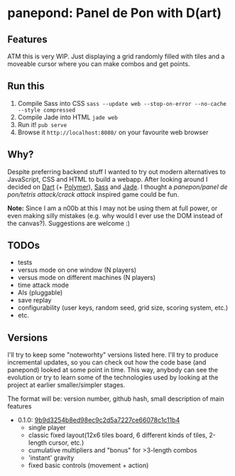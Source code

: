 panepond: Panel de Pon with D(art)
==================================
Features
--------
ATM this is very WIP. Just displaying a grid randomly filled with tiles and a moveable cursor where you can make combos and get points.

Run this
--------
1. Compile Sass into CSS `sass --update web --stop-on-error --no-cache --style compressed`
2. Compile Jade into HTML `jade web`
3. Run it! `pub serve`
4. Browse it `http://localhost:8080/` on your favourite web browser

Why?
----
Despite preferring backend stuff I wanted to try out modern alternatives to JavaScript, CSS and HTML to build a webapp.
After looking around I decided on [Dart](https://www.dartlang.org/) (+ [Polymer](https://www.dartlang.org/polymer/)), [Sass](http://sass-lang.com/) and [Jade](http://jade-lang.com/). I thought a *panepon/panel de pon/tetris attack/crack attack* inspired game could be fun.

**Note:** Since I am a n00b at this I may not be using them at full power, or even making silly mistakes (e.g. why would I ever use the DOM instead of the canvas?). Suggestions are welcome :)

TODOs
-----
- tests
- versus mode on one window (N players)
- versus mode on different machines (N players)
- time attack mode
- AIs (pluggable)
- save replay
- configurability (user keys, random seed, grid size, scoring system, etc.)
- etc.

Versions
--------
I'll try to keep some "noteworhty" versions listed here. I'll try to produce incremental updates, so you can check out how the code base (and panepond) looked at some point in time. This way, anybody can see the evolution or try to learn some of the technologies used by looking at the project at earlier smaller/simpler stages.

The format will be: version number, github hash, small description of main features

- 0.1.0: [9b9d3254b8ed98ec9c2d5a7227ce66078c1c11b4](https://github.com/isaacbernat/panepond/tree/9b9d3254b8ed98ec9c2d5a7227ce66078c1c11b4)
  - single player
  - classic fixed layout(12x6 tiles board, 6 different kinds of tiles, 2-length cursor, etc.)
  - cumulative multipliers and "bonus" for >3-length combos
  - 'instant' gravity
  - fixed basic controls (movement + action)
